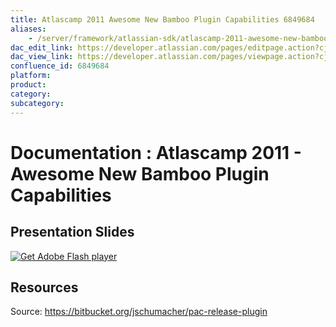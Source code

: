 ```yaml
---
title: Atlascamp 2011 Awesome New Bamboo Plugin Capabilities 6849684
aliases:
    - /server/framework/atlassian-sdk/atlascamp-2011-awesome-new-bamboo-plugin-capabilities-6849684.html
dac_edit_link: https://developer.atlassian.com/pages/editpage.action?cjm=wozere&pageId=6849684
dac_view_link: https://developer.atlassian.com/pages/viewpage.action?cjm=wozere&pageId=6849684
confluence_id: 6849684
platform:
product:
category:
subcategory:
---
```

# Documentation : Atlascamp 2011 - Awesome New Bamboo Plugin Capabilities

## Presentation Slides

[![Get Adobe Flash player](https://www.adobe.com/images/shared/download_buttons/get_flash_player.gif)](https://get.adobe.com/flashplayer/)

## Resources

Source: <a href="https://bitbucket.org/jschumacher/pac-release-plugin" class="uri external-link">https://bitbucket.org/jschumacher/pac-release-plugin</a>


















































































































































































































































































































